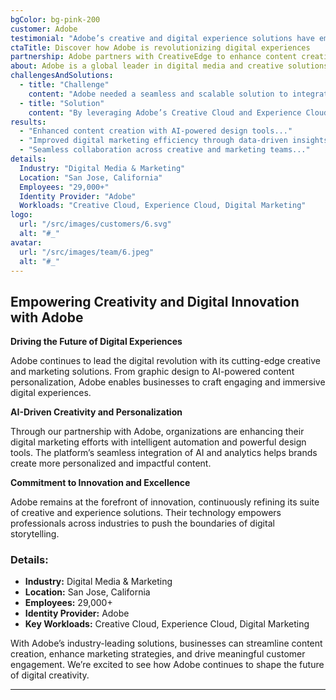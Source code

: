 ```yaml
---
bgColor: bg-pink-200
customer: Adobe
testimonial: "Adobe’s creative and digital experience solutions have empowered our teams to deliver engaging content with efficiency and precision."
ctaTitle: Discover how Adobe is revolutionizing digital experiences
partnership: Adobe partners with CreativeEdge to enhance content creation and digital marketing.
about: Adobe is a global leader in digital media and creative solutions, providing industry-leading software for design, marketing, and digital experiences.
challengesAndSolutions:
  - title: "Challenge"
    content: "Adobe needed a seamless and scalable solution to integrate AI-driven creativity, streamline digital asset management, and enhance user collaboration."
  - title: "Solution"
    content: "By leveraging Adobe’s Creative Cloud and Experience Cloud, businesses can optimize design workflows, personalize marketing strategies, and improve customer engagement."
results:
  - "Enhanced content creation with AI-powered design tools..."
  - "Improved digital marketing efficiency through data-driven insights..."
  - "Seamless collaboration across creative and marketing teams..."
details:
  Industry: "Digital Media & Marketing"
  Location: "San Jose, California"
  Employees: "29,000+"
  Identity Provider: "Adobe"
  Workloads: "Creative Cloud, Experience Cloud, Digital Marketing"
logo:
  url: "/src/images/customers/6.svg"
  alt: "#_"
avatar:
  url: "/src/images/team/6.jpeg"
  alt: "#_"
---
```


## Empowering Creativity and Digital Innovation with Adobe

**Driving the Future of Digital Experiences**

Adobe continues to lead the digital revolution with its cutting-edge creative and marketing solutions. From graphic design to AI-powered content personalization, Adobe enables businesses to craft engaging and immersive digital experiences.

**AI-Driven Creativity and Personalization**

Through our partnership with Adobe, organizations are enhancing their digital marketing efforts with intelligent automation and powerful design tools. The platform’s seamless integration of AI and analytics helps brands create more personalized and impactful content.

**Commitment to Innovation and Excellence**

Adobe remains at the forefront of innovation, continuously refining its suite of creative and experience solutions. Their technology empowers professionals across industries to push the boundaries of digital storytelling.

### **Details:**

- **Industry:** Digital Media & Marketing
- **Location:** San Jose, California
- **Employees:** 29,000+
- **Identity Provider:** Adobe
- **Key Workloads:** Creative Cloud, Experience Cloud, Digital Marketing

With Adobe’s industry-leading solutions, businesses can streamline content creation, enhance marketing strategies, and drive meaningful customer engagement. We’re excited to see how Adobe continues to shape the future of digital creativity.

---
